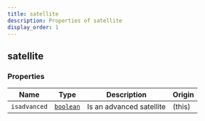 ```yaml
---
title: satellite
description: Properties of satellite
display_order: 1
---
```


## satellite

### Properties

| Name | Type | Description | Origin |
|------|------|-------------|--------|
| `isadvanced` | [`boolean`](./boolean.md) | Is an advanced satellite | (this) |

